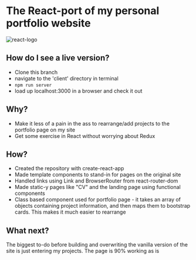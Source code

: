 # The React-port of my personal portfolio website

![react-logo](https://upload.wikimedia.org/wikipedia/commons/thumb/a/a7/React-icon.svg/200px-React-icon.svg.png)

## How do I see a live version?

- Clone this branch
- navigate to the 'client' directory in terminal
- `npm run server`
- load up localhost:3000 in a browser and check it out

## Why?

- Make it less of a pain in the ass to rearrange/add projects to the portfolio page on my site
- Get some exercise in React without worrying about Redux

## How?

- Created the repository with create-react-app
- Made template components to stand-in for pages on the original site
- Handled links using Link and BrowserRouter from react-router-dom
- Made static-y pages like "CV" and the landing page using functional components
- Class based component used for portfolio page - it takes an array of objects containing project information, and then maps them to bootstrap cards. This makes it much easier to rearrange

## What next?

The biggest to-do before building and overwriting the vanilla version of the site is just entering my projects. The page is 90% working as is
